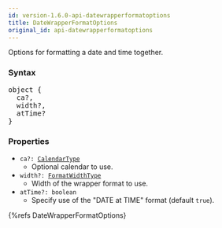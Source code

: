 ```yaml
---
id: version-1.6.0-api-datewrapperformatoptions
title: DateWrapperFormatOptions
original_id: api-datewrapperformatoptions
---
```


Options for formatting a date and time together.

### Syntax

<pre class="syntax">
object {
  ca?,
  width?,
  atTime?
}
</pre>

### Properties

- <code class="def">ca?: <span>[CalendarType](api-calendartype)</span></code>
  - Optional calendar to use.
- <code class="def">width?: <span>[FormatWidthType](api-formatwidthtype)</span></code>
  - Width of the wrapper format to use.
- <code class="def">atTime?: <span>boolean</span></code>
  - Specify use of the "DATE at TIME" format (default `true`).

{%refs DateWrapperFormatOptions}
